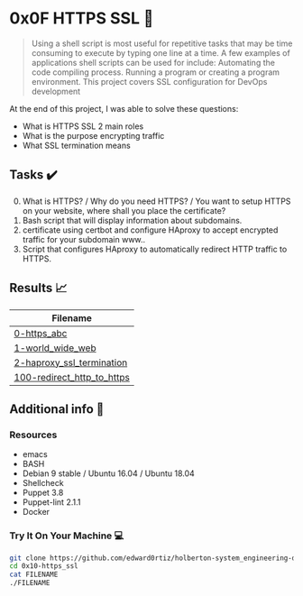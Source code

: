 # 0x0F HTTPS SSL :wrench:

> Using a shell script is most useful for repetitive tasks that may be time consuming to execute by typing one line at a time. A few examples of applications shell scripts can be used for include: Automating the code compiling process. Running a program or creating a program environment. This project covers SSL configuration for DevOps development

At the end of this project, I was able to solve these questions:

* What is HTTPS SSL 2 main roles
* What is the purpose encrypting traffic
* What SSL termination means


## Tasks :heavy_check_mark:

0. What is HTTPS? / Why do you need HTTPS? / You want to setup HTTPS on your website, where shall you place the certificate?
1. Bash script that will display information about subdomains.
2. certificate using certbot and configure HAproxy to accept encrypted traffic for your subdomain www..
3. Script that configures HAproxy to automatically redirect HTTP traffic to HTTPS.


## Results :chart_with_upwards_trend:

| Filename |
| ------ |
| [0-https_abc](https://github.com/edward0rtiz/holberton-system_engineering-devops/blob/master/0x10-https_ssl/0-https_abc)|
| [1-world_wide_web](https://github.com/edward0rtiz/holberton-system_engineering-devops/blob/master/0x10-https_ssl/1-world_wide_web)|
| [2-haproxy_ssl_termination](https://github.com/edward0rtiz/holberton-system_engineering-devops/blob/master/0x10-https_ssl/2-haproxy_ssl_termination)|
| [100-redirect_http_to_https](https://github.com/edward0rtiz/holberton-system_engineering-devops/blob/master/0x10-https_ssl/100-redirect_http_to_https)|

## Additional info :construction:
### Resources

- emacs
- BASH
- Debian 9 stable / Ubuntu 16.04 / Ubuntu 18.04 
- Shellcheck
- Puppet 3.8
- Puppet-lint 2.1.1
- Docker

### Try It On Your Machine :computer:
```bash
git clone https://github.com/edward0rtiz/holberton-system_engineering-devops.git
cd 0x10-https_ssl
cat FILENAME
./FILENAME
```
